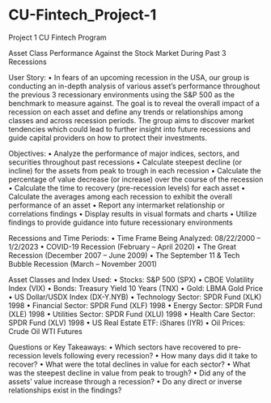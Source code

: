 # CU-Fintech_Project-1
Project 1 CU Fintech Program

Asset Class Performance Against the Stock Market During Past 3 Recessions

User Story:
•	In fears of an upcoming recession in the USA, our group is conducting an in-depth analysis of various asset’s performance throughout the previous 3 recessionary environments using the S&P 500 as the benchmark to measure against. The goal is to reveal the overall impact of a recession on each asset and define any trends or relationships among classes and across recession periods. The group aims to discover market tendencies which could lead to further insight into future recessions and guide capital providers on how to protect their investments.

Objectives:
•	Analyze the performance of major indices, sectors, and securities throughout past recessions
•	Calculate steepest decline (or incline) for the assets from peak to trough in each recession
•	Calculate the percentage of value decrease (or increase) over the course of the recession
•	Calculate the time to recovery (pre-recession levels) for each asset
•	Calculate the averages among each recession to exhibit the overall performance of an asset
•	Report any intermarket relationship or correlations findings
•	Display results in visual formats and charts
•	Utilize findings to provide guidance into future recessionary environments

Recessions and Time Periods:
•	Time Frame Being Analyzed: 08/22/2000 – 1/2/2023
•	COVID-19 Recession (February – April 2020)
•	The Great Recession (December 2007 – June 2009)
•	The September 11 & Tech Bubble Recession (March – November 2001)

Asset Classes and Index Used:
•	Stocks: S&P 500 (SPX) 
•	CBOE Volatility Index (VIX)
•	Bonds: Treasury Yield 10 Years (TNX)
•	Gold: LBMA Gold Price
•	US Dollar/USDX Index (DX-Y.NYB)
•	Technology Sector: SPDR Fund (XLK) 1998
•	Financial Sector: SPDR Fund (XLF) 1998
•	Energy Sector: SPDR Fund (XLE) 1998
•	Utilities Sector: SPDR Fund (XLU) 1998
•	Health Care Sector: SPDR Fund (XLV) 1998
•	US Real Estate ETF: iShares (IYR) 
•	Oil Prices: Crude Oil WTI Futures

Questions or Key Takeaways:
•	Which sectors have recovered to pre-recession levels following every recession?
•	How many days did it take to recover?
•	What were the total declines in value for each sector?
•	What was the steepest decline in value from peak to trough?
•	Did any of the assets’ value increase through a recession?
•	Do any direct or inverse relationships exist in the findings?
